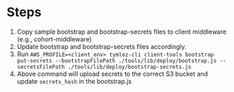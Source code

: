 # Steps

1. Copy sample bootstrap and bootstrap-secrets files to client middleware (e.g., cohort-middleware)
2. Update bootstrap and bootstrap-secrets files accordingly.
3. Run `AWS_PROFILE=<client_env> tymlez-cli client-tools bootstrap put-secrets --bootstrapFilePath ./tools/lib/deploy/bootstrap.js --secretsFilePath ./tools/lib/deploy/bootstrap-secrets.js`
4. Above command will upload secrets to the correct S3 bucket and update `secrets_hash` in the bootstrap.js
